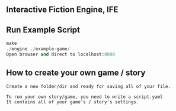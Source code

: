 ## Interactive Fiction Engine, IFE

<h2>Run Example Script</h2>

```py
make
./engine ./example-game/
Open browser and direct to localhost:8000
```


## How to create your own game / story

```
Create a new folder/dir and ready for saving all of your file.

To run your own story/game, you need to write a script.yaml
It contains all of your game's / story's settings.
```



